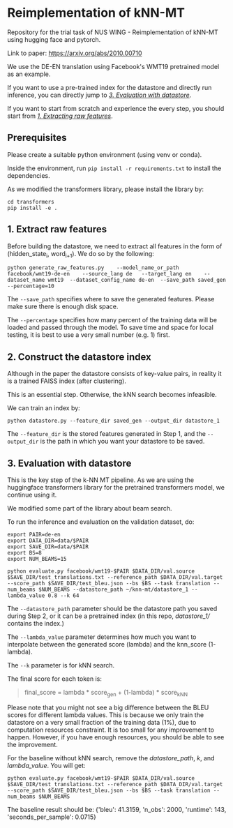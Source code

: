 # Reimplementation of kNN-MT
Repository for the trial task of NUS WING - Reimplementation of kNN-MT using hugging face and pytorch. 

Link to paper: https://arxiv.org/abs/2010.00710

We use the DE-EN translation using Facebook's WMT19 pretrained model as an example. 

If you want to use a pre-trained index for the datastore and directly run inference, you can directly jump to _[3. Evaluation with datastore](https://github.com/tongyao-zhu/knn-mt-reimplement#3-evaluation-with-datastore)_. 

If you want to start from scratch and experience the every step, you should start from _[1. Extracting raw features](https://github.com/tongyao-zhu/knn-mt-reimplement#1-extract-raw-features)_.

## Prerequisites
Please create a suitable python environment (using venv or conda). 

Inside the environment, run `pip install -r requirements.txt` to install the dependencies.

As we modified the transformers library, please install the library by:

```
cd transformers
pip install -e .
```



## 1. Extract raw features 
Before building the datastore, we need to extract all features in the form of (hidden_state<sub>i</sub>, word<sub>i+1</sub>). 
We do so by the following: 

`python generate_raw_features.py   
--model_name_or_path facebook/wmt19-de-en   
--source_lang de  
--target_lang en   
--dataset_name wmt19 
--dataset_config_name de-en 
--save_path saved_gen
--percentage=10`

The `--save_path` specifies where to save the generated features. Please make sure there is enough disk space.

The `--percentage` specifies how many percent of the training data will be loaded and passed through the model. To save time and space for local testing, it is best to use a very small number (e.g. 1) first. 

## 2. Construct the datastore index
Although in the paper the datastore consists of key-value pairs, in reality it is a trained FAISS index (after clustering).

This is an essential step. Otherwise, the kNN search becomes infeasible. 

We can train an index by: 


`python datastore.py --feature_dir saved_gen --output_dir datastore_1
`

The `--feature_dir` is the stored features generated in Step 1, and the `--output_dir` is the path in which you want your datastore to be saved. 

## 3. Evaluation with datastore

This is the key step of the k-NN MT pipeline. As we are using the huggingface transformers library for the pretrained transformers model, we continue using it. 

We modified some part of the library about beam search. 

To run the inference and evaluation on the validation dataset, do: 

```
export PAIR=de-en
export DATA_DIR=data/$PAIR
export SAVE_DIR=data/$PAIR
export BS=8
export NUM_BEAMS=15

python evaluate.py facebook/wmt19-$PAIR $DATA_DIR/val.source $SAVE_DIR/test_translations.txt --reference_path $DATA_DIR/val.target --score_path $SAVE_DIR/test_bleu.json --bs $BS --task translation --num_beams $NUM_BEAMS --datastore_path ~/knn-mt/datastore_1 --lambda_value 0.8 --k 64
```

The `--datastore_path` parameter should be the datastore path you saved during Step 2, or it can be a pretrained index (in this repo, _datastore_1/_ contains the index.)

The `--lambda_value` parameter determines how much you want to interpolate between the generated score (lambda) and the knn_score (1-lambda). 

The `--k` parameter is for kNN search. 

The final score for each token is:

>final_score = lambda * score<sub>gen</sub> + (1-lambda) * score<sub>kNN</sub>


Please note that you might not see a big difference between the BLEU scores for different lambda values. This is because we only train the datastore on a very small fraction of the training data (1%), due to computation resources constraint. 
It is too small for any improvement to happen. However, if you have enough resources, you should be able to see the improvement. 


For the baseline without kNN search, remove the _datastore_path_, _k_, and _lambda_value_. You will get: 

`
python evaluate.py facebook/wmt19-$PAIR $DATA_DIR/val.source $SAVE_DIR/test_translations.txt --reference_path $DATA_DIR/val.target --score_path $SAVE_DIR/test_bleu.json --bs $BS --task translation --num_beams $NUM_BEAMS
`

The baseline result should be:
{'bleu': 41.3159, 'n_obs': 2000, 'runtime': 143, 'seconds_per_sample': 0.0715}
